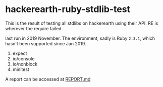 # hackerearth-ruby-stdlib-test

This is the result of testing all stdlibs on hackerearth using their API.
RE is wherever the require failed.

last run in 2019 November. The environment, sadly is Ruby `2.3.1`, which hasn't been supported since Jan 2019.

1. expect
2. io/console
3. io/nonblock
4. minitest

A report can be accessed at [REPORT.md](REPORT.md)